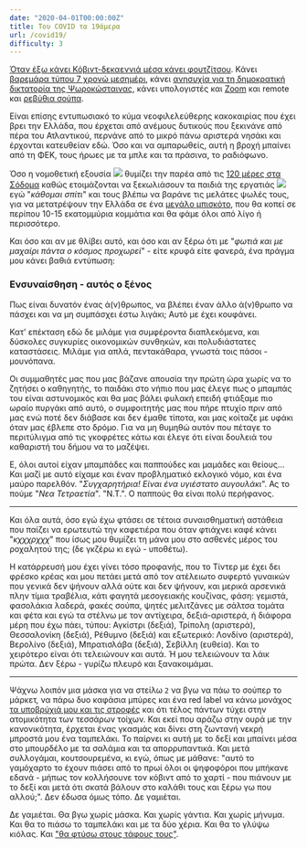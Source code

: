 ```yaml
---
date: "2020-04-01T00:00:00Z"
title: Του COVID τα 19άμερα
url: /covid19/
difficulty: 3
---
```


[Όταν έξω κάνει Κόβιντ-δεκαεννιά μέσα κάνει φουτζίτσου](https://youtu.be/2wxuQqARWBA?t=16). Κάνει [βαρεμάρα τύπου 7 χρονώ μεσημέρι](https://www.youtube.com/watch?v=N9F3JPG3n9U), κάνει [ανησυχία για τη δημοκρατική δικτατορία της Ψωροκώσταινας](https://s.kathimerini.gr/resources/toolip/img/2020/03/22/entypometakiniseis.gif), κάνει υπολογιστές και [Zoom](https://techcrunch.com/2020/03/31/zoom-at-your-own-risk) και remote και [ρεβύθια σούπα](https://www.dimitrisskarmoutsos.gr/syntagi/1134/Lemonati-soypa-revithia).

Είναι επίσης εντυπωσιακό το κύμα νεοφιλελεύθερης κακοκαιρίας που έχει βρει την Ελλάδα, που έρχεται από ανέμους δυτικούς που ξεκινάνε από πέρα του Ατλαντικού, περνάνε από το μικρό πάνω αριστερά νησάκι και έρχονται κατευθείαν εδώ. Όσο και να αμπαρωθείς, αυτή η βροχή μπαίνει από τη ΦΕΚ, τους ήρωες με τα μπλε και τα πράσινα, το ραδιόφωνο.

Όσο η νομοθετική εξουσία 
![](https://m.media-amazon.com/images/M/MV5BOWZkMWQyNDYtODg1Yy00NWY0LTgyOTQtMjcwYjE3ZDc3MGExXkEyXkFqcGdeQXVyMjUyNDk2ODc@._V1_SX1777_CR0,0,1777,999_AL_.jpg)
θυμίζει την παρέα από τις [120 μέρες στα Σόδομα](https://www.imdb.com/title/tt0073650/) καθώς ετοιμάζονται να ξεκωλιάσουν τα παιδιά της εργατιάς
![](https://m.media-amazon.com/images/M/MV5BNDliNDJmOTctMjljNy00MDU1LWJmODMtMzZiOGI4Y2YwZWVkXkEyXkFqcGdeQXVyMTA2ODMzMDU@._V1_.jpg)
εγώ "*κάθομαι σπίτι*" και τους βλέπω να βαράνε τις μελάτες ψωλές τους, για να μετατρέψουν την Ελλάδα σε ένα [μεγάλο μπισκότο](https://en.wikipedia.org/wiki/Soggy_biscuit), που θα κοπεί σε περίπου 10-15  εκατομμύρια κομμάτια και θα φάμε όλοι από λίγο ή περισσότερο.

Και όσο και αν με θλίβει αυτό, και όσο και αν ξέρω ότι με "*φωτιά και με μαχαίρι πάντα ο κόσμος προχωρεί*" - είτε κρυφά είτε φανερά, ένα πράγμα μου κάνει βαθιά εντύπωση:

### Ενσυναίσθηση - αυτός ο ξένος

Πως είναι δυνατόν ένας ά(ν)θρωπος, να βλέπει έναν άλλο ά(ν)θρωπο να πάσχει και να μη συμπάσχει έστω λιγάκι; Αυτό με έχει κουφάνει.

Κατ' επέκταση εδώ δε μιλάμε για συμφέροντα διαπλεκόμενα, και δύσκολες συγκυρίες οικονομικών συνθηκών, και πολυδιάστατες καταστάσεις. Μιλάμε για απλά, πεντακάθαρα, γνωστά τοις πάσοι - μουνόπανα.

Οι συμμαθητές μας που μας βάζανε απουσία την πρώτη ώρα χωρίς να το ζητήσει ο καθηγητής, το παιδάκι στο νήπιο που μας έλεγε πως ο μπαμπάς του είναι αστυνομικός και θα μας βάλει φυλακή επειδή φτιάξαμε πιο ωραίο πυργάκι από αυτό, ο συμφοιτητής μας που πήρε πτυχίο πριν από μας ενώ ποτέ δεν διάβασε και δεν έμαθε τίποτα, και μας κοίταζε με υφάκι όταν μας έβλεπε στο δρόμο. Για να μη θυμηθώ αυτόν που πέταγε το περιτύλιγμα από τις γκοφρέτες κάτω και έλεγε ότι είναι δουλειά του καθαριστή του δήμου να το μαζέψει. 

Ε, όλοι αυτοί είχαν μπαμπάδες και παππούδες και μαμάδες και θείους... Και μαζί με αυτό είχαμε και έναν προβληματικό εκλογικό νόμο, και ένα μαύρο παρελθόν. "*Συγχαρητήρια! Είναι ένα υγιέστατο αυγουλάκι*". Ας το πούμε "*Νεα Τετραετία*". "Ν.Τ.". Ο παππούς θα είναι πολύ περήφανος.

----

Και όλα αυτά, όσο εγώ έχω φτάσει σε τέτοια συναισθηματική αστάθεια που παίζει να ερωτευτώ την καφετιέρα που όταν φτιάχνει καφέ κάνει "*κχχχρχχχ*" που ίσως μου θυμίζει τη μάνα μου στο ασθενές μέρος του ροχαλητού της; (δε γκζέρω κι εγώ - υποθέτω).

Η κατάρρευσή μου έχει γίνει τόσο προφανής, που το Τίντερ με έχει δει φρέσκο κρέας και μου πετάει μετά από τον ατέλειωτο συφερτό γυναικών που γενικά δεν ψήνουν αλλά ούτε και δεν ψήνουν, και μερικά αρσενικά πλην τίμια τραβέλια, κάτι φαγητά μεσογειακής κουζίνας, φάση: γεμιστά, φασολάκια λαδερά, φακές σούπα, ψητές μελιτζάνες με σάλτσα τομάτα και φέτα και εγώ τα στέλνω με τον αντίχειρα, δεξιά-αριστερά, ή διάφορα μέρη που έχω πάει, τύπου: Αγκίστρι (δεξιά), Τρίπολη (αριστερά), Θεσσαλονίκη (δεξιά), Ρέθυμνο (δεξιά) και εξωτερικό: Λονδίνο (αριστερά), Βερολίνο (δεξιά), Μπρατισλάβα (δεξιά), Σεβίλλη (ευθεία). Και το χειρότερο είναι ότι τελειώνουν και αυτά. Ή μου τελειώνουν τα λάικ πρώτα. Δεν ξέρω - γυρίζω πλευρό και ξανακοιμάμαι.

----

Ψάχνω λοιπόν μια μάσκα για να στείλω `2` να βγω να πάω το σούπερ το μάρκετ, να πάρω δυο καφάσια μπύρες και ένα red label να κάνω μονάχος [τα υποβρύχιά μου και τις στροφές](https://www.youtube.com/watch?v=wE1Bjjw3Jx8) και ότι τέλος πάντων τύχει στην ατομικότητα των τεσσάρων τοίχων. Και εκεί που αράζω στην ουρά με την κανονικότητα, έρχεται ένας γκασμάς και δίνει στη ζωντανή νεκρή μπροστά μου ένα ταμπελάκι. Το παίρνει κι αυτή με το δεξί και μπαίνει μέσα στο μπουρδέλο με τα σαλάμια και τα απορρυπαντικά. Και μετά συλλογάμαι, κουτσουρεμένα, κι εγώ, όπως με μάθανε: "αυτό το γαμόχαρτο το έχουν πιάσει από το πρωί όλοι οι ψηφοφόροι που μπήκανε εδανά - μήπως τον κολλήσουνε τον κόβιντ από το χαρτί - που πιάνουν με το δεξί και μετά ότι σκατά βάλουν στο καλάθι τους και ξέρω γω που αλλού;". Δεν έδωσα όμως τόπο. Δε γαμιέται.

Δε γαμιέται.
Θα βγω χωρίς μάσκα. Και χωρίς γάντια. Και χωρίς μήνυμα. Και θα το πιάσω το ταμπελάκι και με τα δύο χέρια.
Και θα το γλύψω κιόλας.
Και ["θα φτύσω στους τάφους τους"](https://www.politeianet.gr/books/9789606760242-vian-boris-topos-motibo-ekdotiki-tha-ftuso-stous-tafous-sas-199408).
